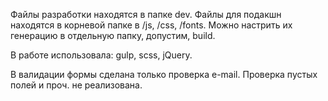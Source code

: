 Файлы разработки находятся в папке dev. 
Файлы для подакшн находятся в корневой папке в /js, /css, /fonts. 
Можно настрить их генерацию в отдельную папку, допустим, build.

В работе использовала: gulp, scss, jQuery.

В валидации формы сделана только проверка e-mail. 
Проверка пустых полей и проч. не реализована.
